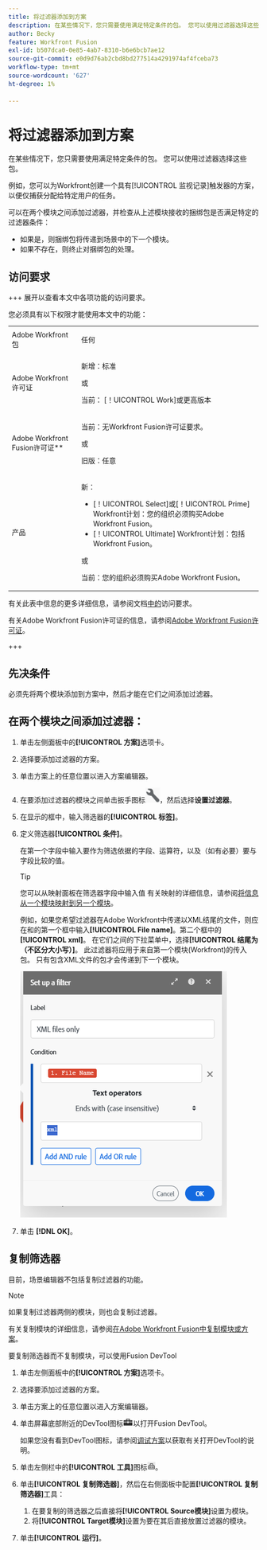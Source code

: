 ```yaml
---
title: 将过滤器添加到方案
description: 在某些情况下，您只需要使用满足特定条件的包。 您可以使用过滤器选择这些包。
author: Becky
feature: Workfront Fusion
exl-id: b507dca0-0e85-4ab7-8310-b6e6bcb7ae12
source-git-commit: e0d9d76ab2cbd8bd277514a4291974af4fceba73
workflow-type: tm+mt
source-wordcount: '627'
ht-degree: 1%

---
```


# 将过滤器添加到方案

在某些情况下，您只需要使用满足特定条件的包。 您可以使用过滤器选择这些包。

例如，您可以为Workfront创建一个具有[!UICONTROL 监视记录]触发器的方案，以便仅捕获分配给特定用户的任务。

可以在两个模块之间添加过滤器，并检查从上述模块接收的捆绑包是否满足特定的过滤器条件：

* 如果是，则捆绑包将传递到场景中的下一个模块。
* 如果不存在，则终止对捆绑包的处理。

## 访问要求

+++ 展开以查看本文中各项功能的访问要求。

您必须具有以下权限才能使用本文中的功能：

<table style="table-layout:auto">
 <col> 
 <col> 
 <tbody> 
  <tr> 
   <td role="rowheader">Adobe Workfront包</td> 
   <td> <p>任何</p> </td> 
  </tr> 
  <tr data-mc-conditions=""> 
   <td role="rowheader">Adobe Workfront许可证</td> 
   <td> <p>新增：标准</p><p>或</p><p>当前： [！UICONTROL Work]或更高版本</p> </td> 
  </tr> 
  <tr> 
   <td role="rowheader">Adobe Workfront Fusion许可证**</td> 
   <td>
   <p>当前：无Workfront Fusion许可证要求。</p>
   <p>或</p>
   <p>旧版：任意 </p>
   </td> 
  </tr> 
  <tr> 
   <td role="rowheader">产品</td> 
   <td>
   <p>新：</p> <ul><li>[！UICONTROL Select]或[！UICONTROL Prime] Workfront计划：您的组织必须购买Adobe Workfront Fusion。</li><li>[！UICONTROL Ultimate] Workfront计划：包括Workfront Fusion。</li></ul>
   <p>或</p>
   <p>当前：您的组织必须购买Adobe Workfront Fusion。</p>
   </td> 
  </tr>
 </tbody> 
</table>

有关此表中信息的更多详细信息，请参阅文档[中的](/help/workfront-fusion/references/licenses-and-roles/access-level-requirements-in-documentation.md)访问要求。

有关Adobe Workfront Fusion许可证的信息，请参阅[Adobe Workfront Fusion许可证](/help/workfront-fusion/set-up-and-manage-workfront-fusion/licensing-operations-overview/license-automation-vs-integration.md)。

+++

## 先决条件

必须先将两个模块添加到方案中，然后才能在它们之间添加过滤器。

## 在两个模块之间添加过滤器：

1. 单击左侧面板中的&#x200B;**[!UICONTROL 方案]**&#x200B;选项卡。
1. 选择要添加过滤器的方案。
1. 单击方案上的任意位置以进入方案编辑器。
1. 在要添加过滤器的模块之间单击扳手图标![扳手图标](assets/wrench-icon.png)，然后选择&#x200B;**设置过滤器**。
1. 在显示的框中，输入筛选器的&#x200B;**[!UICONTROL 标签]**。
1. 定义筛选器&#x200B;**[!UICONTROL 条件]**。

   在第一个字段中输入要作为筛选依据的字段、运算符，以及（如有必要）要与字段比较的值。

   >[!TIP]
   >
   >您可以从映射面板在筛选器字段中输入值
   >有关映射的详细信息，请参阅[将信息从一个模块映射到另一个模块](/help/workfront-fusion/create-scenarios/map-data/map-data-from-one-to-another.md)。

   例如，如果您希望过滤器在Adobe Workfront中传递以XML结尾的文件，则应在和的第一个框中输入&#x200B;**[!UICONTROL File name]**。第二个框中的&#x200B;**[!UICONTROL xml]**。 在它们之间的下拉菜单中，选择&#x200B;**[!UICONTROL 结尾为（不区分大小写）]**。 此过滤器将应用于来自第一个模块(Workfront)的传入包。 只有包含XML文件的包才会传递到下一个模块。

   ![设置筛选器](assets/set-up-filter-box.png)

1. 单击 **[!DNL OK]**。

## 复制筛选器

目前，场景编辑器不包括复制过滤器的功能。

>[!NOTE]
>
>如果复制过滤器两侧的模块，则也会复制过滤器。
>
>有关复制模块的详细信息，请参阅[在Adobe Workfront Fusion中复制模块或方案](/help/workfront-fusion/create-scenarios/add-modules/copy-modules-or-scenarios.md)。

要复制筛选器而不复制模块，可以使用Fusion DevTool

1. 单击左侧面板中的&#x200B;**[!UICONTROL 方案]**&#x200B;选项卡。
1. 选择要添加过滤器的方案。
1. 单击方案上的任意位置以进入方案编辑器。
1. 单击屏幕底部附近的DevTool图标![DevTool图标](assets/debugger-icon.png)以打开Fusion DevTool。

   如果您没有看到DevTool图标，请参阅[调试方案](/help/workfront-fusion/manage-scenarios/debug-a-scenario.md)以获取有关打开DevTool的说明。

1. 单击左侧栏中的&#x200B;**[!UICONTROL 工具]**&#x200B;图标![DevTool工具](assets/devtools-tools-icon.png)。

1. 单击&#x200B;**[!UICONTROL 复制筛选器]**，然后在右侧面板中配置&#x200B;**[!UICONTROL 复制筛选器]**&#x200B;工具：

   1. 在要复制的筛选器之后直接将&#x200B;**[!UICONTROL Source模块]**&#x200B;设置为模块。
   1. 将&#x200B;**[!UICONTROL Target模块]**&#x200B;设置为要在其后直接放置过滤器的模块。

1. 单击&#x200B;**[!UICONTROL 运行]**。

